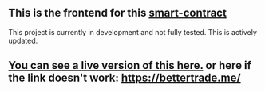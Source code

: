 ## This is the frontend for this [smart-contract](https://github.com/IzuMan0x/decentralized-leveraged-trading)

This project is currently in development and not fully tested. This is actively updated.

## [You can see a live version of this here.](https://bettertrade.me/) or here if the link doesn't work: https://bettertrade.me/
